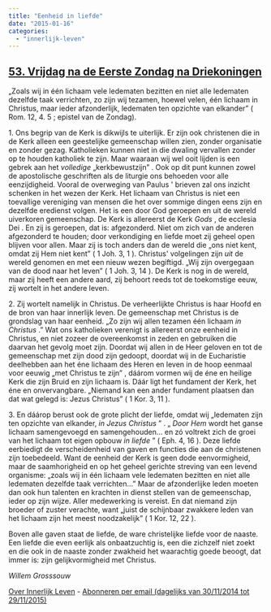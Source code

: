 ```yaml
---
title: "Eenheid in liefde"
date: "2015-01-16"
categories: 
  - "innerlijk-leven"
---
```


## [53\. Vrijdag na de Eerste Zondag na Driekoningen](http://ift.tt/17N3BtC)

„Zoals wij in één lichaam vele ledematen bezitten en niet alle ledematen dezelfde taak verrichten, zo zijn wij tezamen, hoewel velen, één lichaam in Christus, maar ieder afzonderlijk, ledematen ten opzichte van elkander” ( Rom. 12, 4. 5 ; epistel van de Zondag).

1\. Ons begrip van de Kerk is dikwijls te uiterlijk. Er zijn ook christenen die in de Kerk alleen een geestelijke gemeenschap willen zien, zonder organisatie en zonder gezag. Katholieken kunnen niet in die dwaling vervallen zonder op te houden katholiek te zijn. Maar waaraan wij wel ooit lijden is een gebrek aan het _volledige_ „kerkbewustzijn” . Ook op dit punt kunnen zowel de apostolische geschriften als de liturgie ons behoeden voor alle eenzijdigheid. Vooral de overweging van Paulus ' brieven zal ons inzicht schenken in het wezen der Kerk. Het lichaam van Christus is niet een toevallige vereniging van mensen die het over sommige dingen eens zijn en dezelfde eredienst volgen. Het is een door God geroepen en uit de wereld uiverkoren gemeenschap. De Kerk is allereerst de Kerk _Gods_ , de ecclesia Dei . En zij is geroepen, dat is: afgezonderd. Niet om zich van de anderen afgezonderd te houden; door verkondiging en liefde moet zij geheel open blijven voor allen. Maar zij is toch anders dan de wereld die „ons niet kent, omdat zij Hem niet kent” ( 1 Joh. 3, 1 ). Christus' volgelingen zijn _uit_ de wereld genomen en met een nieuw wezen begiftigd. „Wij zijn overgegaan van de dood naar het leven” ( 1 Joh. 3, 14 ). De Kerk is nog in de wereld, maar zij heeft een andere aard, zij behoort reeds tot de toekomstige eeuw, zij wortelt in het andere leven.

2\. Zij wortelt namelijk in Christus. De verheerlijkte Christus is haar Hoofd en de bron van haar innerlijk leven. De gemeenschap met Christus is de grondslag van haar eenheid. „Zo zijn wij allen tezamen één lichaam _in Christus_ .” Wat ons katholieken verenigt is allereerst onze eenheid in Christus, en niet zozeer de overeenkomst in zeden en gebruiken die daarvan het gevolg moet zijn. Doordat wij allen in de Heer geloven en tot de gemeenschap met zijn dood zijn gedoopt, doordat wij in de Eucharistie deelhebben aan het éne lichaam des Heren en leven in de hoop eenmaal voor eeuwig „met Christus te zijn” , dáárom vormen wij de éne en heilige Kerk die zijn Bruid en zijn lichaam is. Dáár ligt het fundament der Kerk, het éne en onvervangbare. „Niemand kan een ander fundament plaatsen dan dat wat gelegd is: Jezus Christus” ( 1 Kor. 3, 11 ).

3\. En dáárop berust ook de grote plicht der liefde, omdat wij „ledematen zijn ten opzichte van elkander, _in Jezus Christus_ ” . „ _Door Hem_ wordt het ganse lichaam samengevoegd en samengehouden… en zó voltrekt zich de groei van het lichaam tot eigen opbouw _in liefde_ ” ( Eph. 4, 16 ). Deze liefde eerbiedigt de verscheidenheid van gaven en functies die aan de christenen zijn toebedeeld. Want de eenheid der Kerk is geen dode eenvormigheid, maar de saamhorigheid en op het geheel gerichte streving van een levend organisme: „zoals wij in één lichaam vele ledematen bezitten en niet alle ledematen dezelfde taak verrichten…” Maar de afzonderlijke leden moeten dan ook hun talenten en krachten in dienst stellen van de gemeenschap, ieder op zijn wijze. Aller medewerking is vereist. En dat niemand zijn broeder of zuster verachte, want „juist de schijnbaar zwakkere leden van het lichaam zijn het meest noodzakelijk” ( 1 Kor. 12, 22 ).

Boven alle gaven staat de liefde, de ware christelijke liefde voor de naaste. Een liefde die even eerlijk als onbaatzuchtig is, een die zichzelf niet zoekt en die ook in de naaste zonder zwakheid het waarachtig goede beoogt, dat immer is: zijn gelijkvormigheid met Christus.

_Willem Grosssouw_

[Over Innerlijk Leven](http://ift.tt/1y6X5mY) - [Abonneren per email (dagelijks van 30/11/2014 tot 29/11/2015)](http://eepurl.com/9P3DT)
